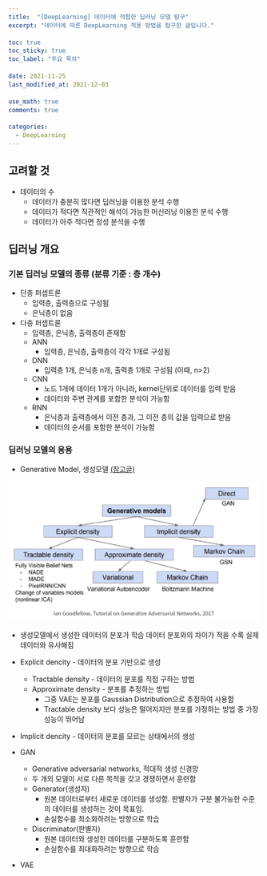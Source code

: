 ```yaml
---
title:  "[DeepLearning] 데이터에 적합한 딥러닝 모델 탐구"
excerpt: "데이터에 따른 DeepLearning 적용 방법을 탐구한 글입니다."

toc: true
toc_sticky: true
toc_label: "주요 목차"
 
date: 2021-11-25
last_modified_at: 2021-12-03

use_math: true
comments: true

categories:
  - DeepLearning
---
```




## 고려할 것

- 데이터의 수
  - 데이터가 충분히 많다면 딥러닝을 이용한 분석 수행
  - 데이터가 적다면 직관적인 해석이 가능한 머신러닝 이용한 분석 수행
  - 데이터가 아주 적다면 정성 분석을 수행



## 딥러닝 개요

### 기본 딥러닝 모델의 종류 (분류 기준 : 층 개수)

- 단층 퍼셉트론
  - 입력층, 출력층으로 구성됨
  - 은닉층이 없음
- 다층 퍼셉트론
  - 입력층, 은닉층, 출력층이 존재함
  - ANN
    - 입력층, 은닉층, 출력층이 각각 1개로 구성됨
  - DNN
    - 입력층 1개, 은닉층 n개, 출력층 1개로 구성됨 (이때, n>2)
  - CNN
    - 노드 1개에 데이터 1개가 아니라, kernel단위로 데이터를 입력 받음
    - 데이터와 주변 관계를 포함한 분석이 가능함
  - RNN
    - 은닉층과 출력층에서 이전 층과, 그 이전 층의 값을 입력으로 받음
    - 데이터의 순서를 포함한 분석이 가능함



### 딥러닝 모델의 응용

- Generative Model, 생성모델 [(참고글)](https://minsuksung-ai.tistory.com/12)

<img src="\assets\posting_img\\generative_models.png" alt="generative_models" style="zoom:67%;" />

- 생성모델에서 생성한 데이터의 분포가 학습 데이터 분포와의 차이가 적을 수록 실제 데이터와 유사해짐
- Explicit dencity - 데이터의 분포 기반으로 생성
  - Tractable density - 데이터의 분포를 직접 구하는 방법
  - Approximate density - 분포를 추정하는 방법
    - 그중 VAE는 분포를 Gaussian Distribution으로 추정하여 사용함
    - Tractable density 보다 성능은 떨어지지만 분포를 가정하는 방법 중 가장 성능이 뛰어남
- Implicit dencity - 데이터의 분포를 모르는 상태에서의 생성



- GAN

  - Generative adversarial networks, 적대적 생성 신경망
  - 두 개의 모델이 서로 다른 목적을 갖고 경쟁하면서 훈련함
  - Generator(생성자)
    - 원본 데이터로부터 새로운 데이터를 생성함. 판별자가 구분 불가능한 수준의 데이터를 생성하는 것이 목표임.
    - 손실함수를 최소화하려는 방향으로 학습
  - Discriminator(판별자)
    - 원본 데이터와 생성한 데이터를 구분하도록 훈련함
    - 손실함수를 최대화하려는 방향으로 학습



- VAE

